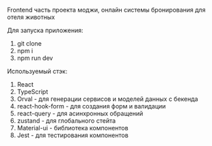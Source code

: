 Frontend часть проекта моджи, онлайн системы бронирования для отеля животных

Для запуска приложения:

1. git clone
2. npm i
3. npm run dev

Используемый стэк:

1. React
2. TypeScript
3. Orval - для генерации сервисов и моделей данных с бекенда
4. react-hook-form - для создания форм и валидации
5. react-query - для асинхронных обращений
6. zustand - для глобального стейта
7. Material-ui - библиотека компонентов
8. Jest - для тестирования компонентов
